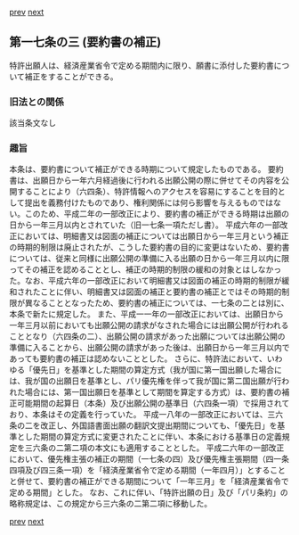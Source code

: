 [prev](/specific/markdowns/特許法/017_Mp-Ch_1-At_17_2.md)
[next](/specific/markdowns/特許法/019_Mp-Ch_1-At_17_4.md)
## 第一七条の三 (要約書の補正)
特許出願人は、経済産業省令で定める期間内に限り、願書に添付した要約書について補正をすることができる。

### 旧法との関係
該当条文なし

### 趣旨
本条は、要約書について補正ができる時期について規定したものである。
要約書は、出願日から一年六月経過後に行われる出願公開の際に併せてその内容を公開することにより（六四条）、特許情報へのアクセスを容易にすることを目的として提出を義務付けたものであり、権利関係には何ら影響を与えるものではない。このため、平成二年の一部改正により、要約書の補正ができる時期は出願の日から一年三月以内とされていた（旧一七条一項ただし書）。
平成六年の一部改正においては、明細書又は図面の補正については出願日から一年三月という補正の時期的制限は廃止されたが、こうした要約書の目的に変更はないため、要約書については、従来と同様に出願公開の準備に入る出願の日から一年三月以内に限ってその補正を認めることとし、補正の時期的制限の緩和の対象とはしなかった。なお、平成六年の一部改正において明細書又は図面の補正の時期的制限が緩和されたことに伴い、明細書又は図面の補正と要約書の補正とではその時期的制限が異なることとなったため、要約書の補正については、一七条の二とは別に、本条で新たに規定した。
また、平成一一年の一部改正においては、出願日から一年三月以前においても出願公開の請求がなされた場合には出願公開が行われることとなり（六四条の二）、出願公開の請求があった出願については出願公開の準備に入ることから、出願公開の請求があった後は、出願日から一年三月以内であっても要約書の補正は認めないこととした。
さらに、特許法において、いわゆる「優先日」を基準とした期間の算定方式（我が国に第一国出願した場合には、我が国の出願日を基準とし、パリ優先権を伴って我が国に第二国出願が行われた場合には、第一国出願日を基準として期間を算定する方式）は、要約書の補正可能期間の起算日（本条）及び出願公開の基準日（六四条一項）で採用されており、本条はその定義を行っていた。
平成一八年の一部改正においては、三六条の二を改正し、外国語書面出願の翻訳文提出期間についても、「優先日」を基準とした期間の算定方式に変更されたことに伴い、本条における基準日の定義規定を三六条の二第二項の本文にも適用することとした。
平成二六年の一部改正において、優先権主張の補正の期間（一七条の四）及び優先権主張期間（四一条四項及び四三条一項）を「経済産業省令で定める期間（一年四月）」とすることと併せて、要約書の補正ができる期間について「一年三月」を「経済産業省令で定める期間」とした。
なお、これに伴い、「特許出願の日」及び「パリ条約」の略称規定は、この規定から三六条の二第二項に移動した。

[prev](/specific/markdowns/特許法/017_Mp-Ch_1-At_17_2.md)
[next](/specific/markdowns/特許法/019_Mp-Ch_1-At_17_4.md)